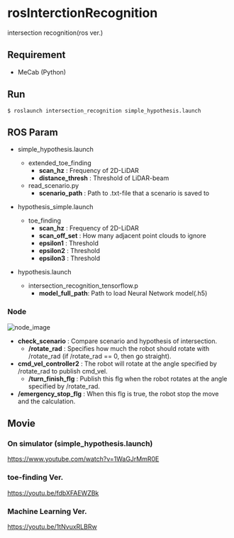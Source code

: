 # rosInterctionRecognition
intersection recognition(ros ver.)

## Requirement
- MeCab (Python)

## Run
```
$ roslaunch intersection_recognition simple_hypothesis.launch
```

## ROS Param
- simple_hypothesis.launch
  - extended_toe_finding
    - **scan_hz** : Frequency of 2D-LiDAR  
    - **distance_thresh** : Threshold of LiDAR-beam
  - read_scenario.py
    - **scenario_path** : Path to .txt-file that a scenario is saved to

- hypothesis_simple.launch
  - toe_finding
    - **scan_hz** : Frequency of 2D-LiDAR
    - **scan_off_set** : How many adjacent point clouds to ignore
    - **epsilon1** : Threshold
    - **epsilon2** : Threshold
    - **epsilon3** : Threshold

- hypothesis.launch
  - intersection_recognition_tensorflow.p
    - **model_full_path**: Path to load Neural Network model(.h5)

### Node
![node_image](https://user-images.githubusercontent.com/20837922/103510444-9c60e480-4ea8-11eb-9425-730b4fe19474.png)
  - **check_scenario** : Compare scenario and hypothesis of intersection.
    - **/rotate_rad** : Specifies how much the robot should rotate with /rotate_rad (if /rotate_rad == 0, then go straight).
  - **cmd_vel_controller2** : The robot will rotate at the angle specified by /rotate_rad to publish cmd_vel.
    - **/turn_finish_flg** : Publish this flg when the robot rotates at the angle specified by /rotate_rad.
  - **/emergency_stop_flg** : When this flg is true, the robot stop the move and the calculation. 

## Movie
### On simulator (simple_hypothesis.launch)
https://www.youtube.com/watch?v=1WaGJrMmR0E

### toe-finding Ver.
https://youtu.be/fdbXFAEWZBk

### Machine Learning Ver.
https://youtu.be/1tNvuxRLBRw
